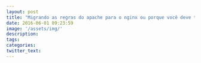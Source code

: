 ```yaml
---
layout: post
title: "Migrando as regras do apache para o nginx ou porque você deve tomar cuidado para não deixar arquivos de configuração e de logs expostos"
date: 2016-06-01 09:23:59
image: '/assets/img/'
description:
tags:
categories:
twitter_text:
---
```

